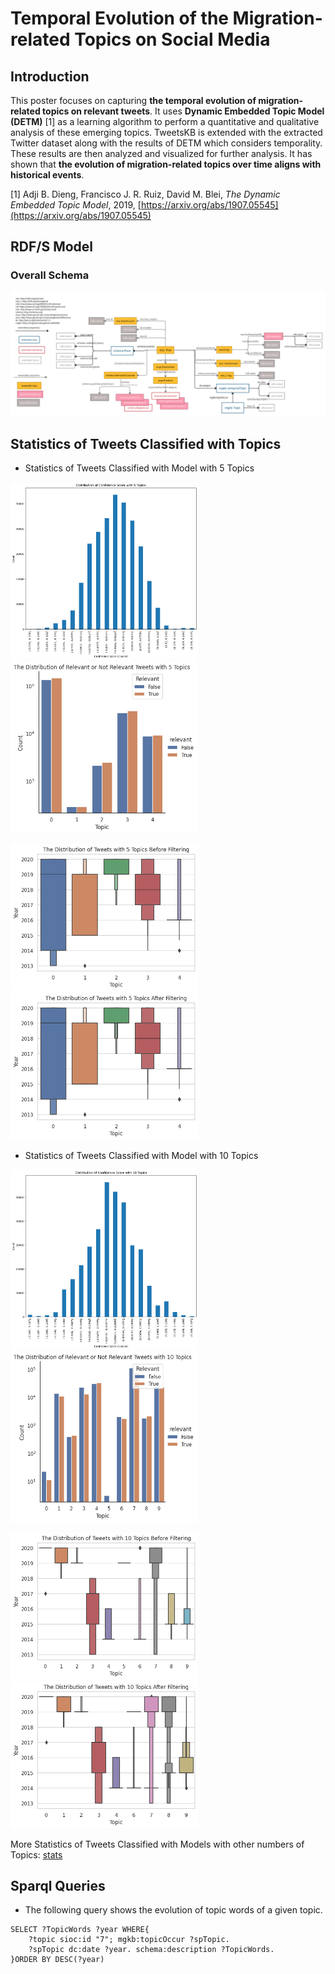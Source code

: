 # Temporal Evolution of the Migration-related Topics on Social Media

## Introduction

This poster focuses on capturing **the temporal evolution of migration-related topics on relevant tweets**. 
It uses **Dynamic Embedded Topic Model (DETM)** [1] as a learning algorithm to perform a quantitative
and qualitative analysis of these emerging topics. TweetsKB is extended
with the extracted Twitter dataset along with the results of DETM which
considers temporality. These results are then analyzed and visualized for
further analysis. It has shown that **the evolution of migration-related topics over time aligns with historical events**. 

[1] Adji B. Dieng, Francisco J. R. Ruiz, David M. Blei, _The Dynamic Embedded Topic Model_, 2019, [https://arxiv.org/abs/1907.05545](https://arxiv.org/abs/1907.05545)

## RDF/S Model
### Overall Schema

![](images/migrationKB_schema.png)


## Statistics of Tweets Classified with Topics

* Statistics of Tweets Classified with Model with 5 Topics

<img src="images/dist_plots/dist_cossim_5.png" width="300px"/> <img src="images/dist_plots/dist_bef_after_5_log_True.png" width="300px"/> 
  
 
<img src="images/dist_plots/dist_before_filtering_time_5.png" width="300px"/> <img src="images/dist_plots/dist_after_filtering_time_5.png" width="300px"/>



* Statistics of Tweets Classified with Model with 10 Topics
  
<img src="images/dist_plots/dist_cossim_10.png" width="300px"/><img src="images/dist_plots/dist_bef_after_10_log_True.png" width="300px"/> 


<img src="images/dist_plots/dist_before_filtering_time_10.png" width="300px"/> <img src="images/dist_plots/dist_after_filtering_time_10.png" width="300px"/>



More Statistics of Tweets Classified with Models with other numbers of Topics: [stats](stats.md)


## Sparql Queries

* The following query shows the evolution of topic words of a given topic.
```sparql
SELECT ?TopicWords ?year WHERE{
    ?topic sioc:id "7"; mgkb:topicOccur ?spTopic.
    ?spTopic dc:date ?year. schema:description ?TopicWords.
}ORDER BY DESC(?year)
```